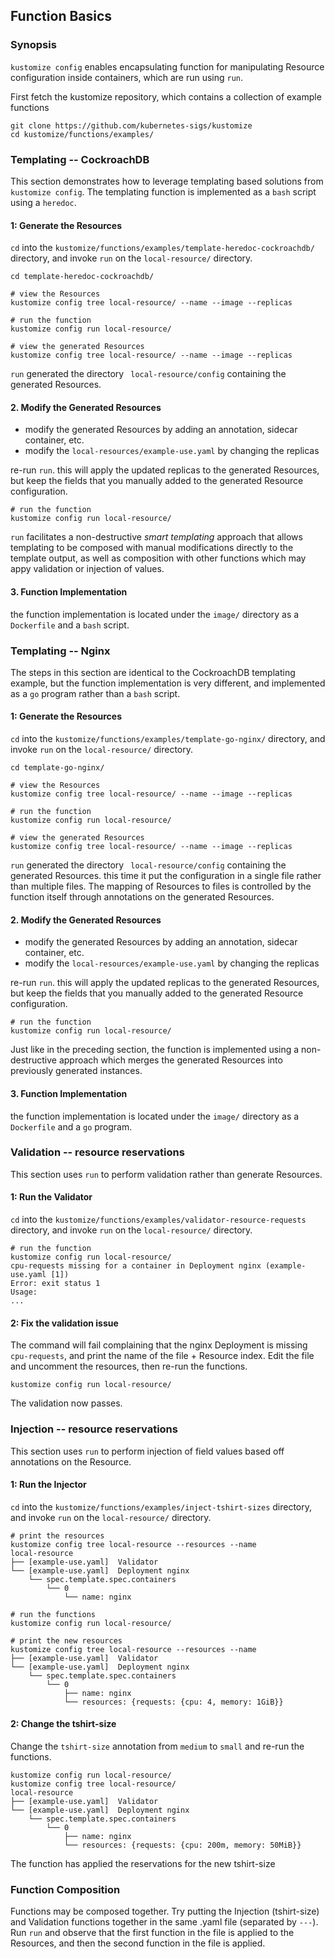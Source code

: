 ## Function Basics

### Synopsis

  `kustomize config` enables encapsulating function for manipulating Resource
  configuration inside containers, which are run using `run`.

  First fetch the kustomize repository, which contains a collection of example
  functions

	git clone https://github.com/kubernetes-sigs/kustomize
	cd kustomize/functions/examples/

### Templating -- CockroachDB

  This section demonstrates how to leverage templating based solutions from
  `kustomize config`.  The templating function is implemented as a `bash` script
  using a `heredoc`.

  #### 1: Generate the Resources

  `cd` into the `kustomize/functions/examples/template-heredoc-cockroachdb/`
  directory, and invoke `run` on the `local-resource/` directory.

    cd template-heredoc-cockroachdb/

    # view the Resources
    kustomize config tree local-resource/ --name --image --replicas

    # run the function
    kustomize config run local-resource/

    # view the generated Resources
    kustomize config tree local-resource/ --name --image --replicas

  `run` generated the directory ` local-resource/config` containing the generated
  Resources.

  #### 2. Modify the Generated Resources

  - modify the generated Resources by adding an annotation, sidecar container, etc.
  - modify the `local-resources/example-use.yaml` by changing the replicas

  re-run `run`.  this will apply the updated replicas to the generated Resources,
  but keep the fields that you manually added to the generated Resource configuration.

    # run the function
    kustomize config run local-resource/

  `run` facilitates a non-destructive *smart templating* approach that allows templating
  to be composed with manual modifications directly to the template output, as well as
  composition with other functions which may appy validation or injection of values.

  #### 3. Function Implementation

  the function implementation is located under the `image/` directory as a `Dockerfile`
  and a `bash` script.

### Templating -- Nginx

  The steps in this section are identical to the CockroachDB templating example,
  but the function implementation is very different, and implemented as a `go`
  program rather than a `bash` script.

  #### 1: Generate the Resources

  `cd` into the `kustomize/functions/examples/template-go-nginx/`
  directory, and invoke `run` on the `local-resource/` directory.

    cd template-go-nginx/

    # view the Resources
    kustomize config tree local-resource/ --name --image --replicas

    # run the function
    kustomize config run local-resource/

    # view the generated Resources
    kustomize config tree local-resource/ --name --image --replicas

  `run` generated the directory ` local-resource/config` containing the generated
  Resources.  this time it put the configuration in a single file rather than multiple
  files.  The mapping of Resources to files is controlled by the function itself through
  annotations on the generated Resources.

  #### 2. Modify the Generated Resources

  - modify the generated Resources by adding an annotation, sidecar container, etc.
  - modify the `local-resources/example-use.yaml` by changing the replicas

  re-run `run`.  this will apply the updated replicas to the generated Resources,
  but keep the fields that you manually added to the generated Resource configuration.

    # run the function
    kustomize config run local-resource/

  Just like in the preceding section, the function is implemented using a non-destructive
  approach which merges the generated Resources into previously generated instances.

  #### 3. Function Implementation

  the function implementation is located under the `image/` directory as a `Dockerfile`
  and a `go` program.

### Validation -- resource reservations

  This section uses `run` to perform validation rather than generate Resources.

  #### 1: Run the Validator

  `cd` into the `kustomize/functions/examples/validator-resource-requests`
  directory, and invoke `run` on the `local-resource/` directory.

    # run the function
    kustomize config run local-resource/
    cpu-requests missing for a container in Deployment nginx (example-use.yaml [1])
    Error: exit status 1
    Usage:
    ...

  #### 2: Fix the validation issue

  The command will fail complaining that the nginx Deployment is missing `cpu-requests`,
  and print the name of the file + Resource index.  Edit the file and uncomment the resources,
  then re-run the functions.

    kustomize config run local-resource/

  The validation now passes.

### Injection -- resource reservations

  This section uses `run` to perform injection of field values based off annotations
  on the Resource.

  #### 1: Run the Injector

  `cd` into the `kustomize/functions/examples/inject-tshirt-sizes`
  directory, and invoke `run` on the `local-resource/` directory.

    # print the resources
    kustomize config tree local-resource --resources --name
    local-resource
    ├── [example-use.yaml]  Validator
    └── [example-use.yaml]  Deployment nginx
        └── spec.template.spec.containers
            └── 0
                └── name: nginx

    # run the functions
    kustomize config run local-resource/

    # print the new resources
    kustomize config tree local-resource --resources --name
    ├── [example-use.yaml]  Validator
    └── [example-use.yaml]  Deployment nginx
        └── spec.template.spec.containers
            └── 0
                ├── name: nginx
                └── resources: {requests: {cpu: 4, memory: 1GiB}}

  #### 2: Change the tshirt-size

  Change the `tshirt-size` annotation from `medium` to `small` and re-run the functions.

    kustomize config run local-resource/
    kustomize config tree local-resource/
    local-resource
    ├── [example-use.yaml]  Validator
    └── [example-use.yaml]  Deployment nginx
        └── spec.template.spec.containers
            └── 0
                ├── name: nginx
                └── resources: {requests: {cpu: 200m, memory: 50MiB}}

  The function has applied the reservations for the new tshirt-size

### Function Composition

Functions may be composed together.  Try putting the Injection (tshirt-size) and
Validation functions together in the same .yaml file (separated by `---`).  Run
`run` and observe that the first function in the file is applied to the Resources,
and then the second function in the file is applied.
